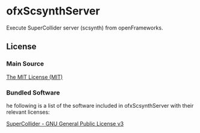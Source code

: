 # ofxScsynthServer

Execute SuperCollider server (scsynth) from openFrameworks.

## License

### Main Source

[The MIT License (MIT)](https://opensource.org/licenses/MIT)

### Bundled Software

he following is a list of the software included in ofxScsynthServer with their relevant licenses:

[SuperCollider - GNU General Public License v3](https://www.gnu.org/licenses/gpl-3.0.html)

